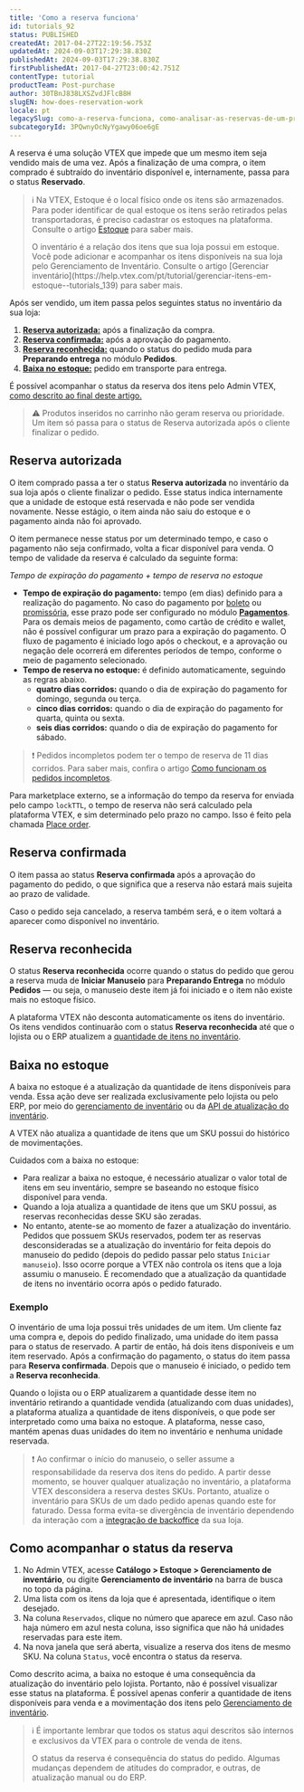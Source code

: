 ```yaml
---
title: 'Como a reserva funciona'
id: tutorials_92
status: PUBLISHED
createdAt: 2017-04-27T22:19:56.753Z
updatedAt: 2024-09-03T17:29:38.830Z
publishedAt: 2024-09-03T17:29:38.830Z
firstPublishedAt: 2017-04-27T23:00:42.751Z
contentType: tutorial
productTeam: Post-purchase
author: 30TBnJ838LXSZvdJFlcB8H
slugEN: how-does-reservation-work
locale: pt
legacySlug: como-a-reserva-funciona, como-analisar-as-reservas-de-um-produto
subcategoryId: 3PQwnyOcNyYgawy06oe6gE
---
```


A reserva é uma solução VTEX que impede que um mesmo item seja vendido mais de uma vez. Após a finalização de uma compra, o item comprado é subtraído do inventário disponível e, internamente, passa para o status **Reservado**.

>ℹ️ Na VTEX, Estoque é o local físico onde os itens são armazenados. Para poder identificar de qual estoque os itens serão retirados pelas transportadoras, é preciso cadastrar os estoques na plataforma. Consulte o artigo [Estoque](https://help.vtex.com/pt/tutorial/estoque--6oIxvsVDTtGpO7y6zwhGpb) para saber mais. 
> <p>
> O inventário é a relação dos itens que sua loja possui em estoque. Você pode adicionar e acompanhar os itens disponíveis na sua loja pelo Gerenciamento de Inventário. Consulte o artigo [Gerenciar inventário](https://help.vtex.com/pt/tutorial/gerenciar-itens-em-estoque--tutorials_139) para saber mais.

Após ser vendido, um item passa pelos seguintes status no inventário da sua loja:

1. **[Reserva autorizada:](https://help.vtex.com/pt/tutorial/como-a-reserva-funciona--tutorials_92#reserva-autorizada)** após a finalização da compra.
2. **[Reserva confirmada:](https://help.vtex.com/pt/tutorial/como-a-reserva-funciona--tutorials_92#reserva-confirmada)** após a aprovação do pagamento.
3. **[Reserva reconhecida:](https://help.vtex.com/pt/tutorial/como-a-reserva-funciona--tutorials_92#reserva-reconhecida)** quando o status do pedido muda para **Preparando entrega** no módulo **Pedidos**.
4. **[Baixa no estoque:](https://help.vtex.com/pt/tutorial/como-a-reserva-funciona--tutorials_92#baixa-no-estoque)** pedido em transporte para entrega.

É possível acompanhar o status da reserva dos itens pelo Admin VTEX, [como descrito ao final deste artigo.](https://help.vtex.com/pt/tutorial/como-a-reserva-funciona--tutorials_92#como-acompanhar-o-status-da-reserva)

>⚠️ Produtos inseridos no carrinho não geram reserva ou prioridade. Um item só passa para o status de Reserva autorizada após o cliente finalizar o pedido.

## Reserva autorizada

O item comprado passa a ter o status **Reserva autorizada** no inventário da sua loja após o  cliente finalizar o pedido. Esse status indica internamente que a unidade de estoque está reservada e não pode ser vendida novamente. Nesse estágio, o item ainda não saiu do estoque e o pagamento ainda não foi aprovado.

O item permanece nesse status por um determinado tempo, e caso o pagamento não seja confirmado, volta a ficar disponível para venda. O tempo de validade da reserva é calculado da seguinte forma:

_Tempo de expiração do pagamento + tempo de reserva no estoque_

* **Tempo de expiração do pagamento:** tempo (em dias) definido para a realização do pagamento. No caso do pagamento por [boleto](https://help.vtex.com/pt/tutorial/em-quanto-tempo-um-pedido-de-boleto-sem-pagamento-e-cancelado--frequentlyAskedQuestions_300#prazo-de-validade-do-boleto) ou [promissória](https://help.vtex.com/pt/tutorial/configurar-pagamentos-com-promissoria--5pW7avTwtyQcMu4uiW8quQ#configurar-promissoria), esse prazo pode ser configurado no módulo **[Pagamentos](https://help.vtex.com/pt/tracks/pagamentos--6GAS7ZzGAm7AGoEAwDbwJG/kdPbEIWf8Xq8tESQvViMB)**. Para os demais meios de pagamento, como cartão de crédito e wallet, não é possível configurar um prazo para a expiração do pagamento. O fluxo de pagamento é iniciado logo após o checkout, e a aprovação ou negação dele ocorrerá em diferentes períodos de tempo, conforme o meio de pagamento selecionado.
* **Tempo de reserva no estoque:** é definido automaticamente, seguindo as regras abaixo.
    * **quatro dias corridos:** quando o dia de expiração do pagamento for domingo, segunda ou terça.
    * **cinco dias corridos:** quando o dia de expiração do pagamento for quarta, quinta ou sexta.
    * **seis dias corridos:** quando o dia de expiração do pagamento for sábado.

>❗ Pedidos incompletos podem ter o tempo de reserva de 11 dias corridos. Para saber mais, confira o artigo [Como funcionam os pedidos incompletos](https://help.vtex.com/pt/tutorial/entendendo-os-pedidos-incompletos).

Para marketplace externo, se a informação do tempo da reserva for enviada pelo campo `lockTTL`, o tempo de reserva não será calculado pela plataforma VTEX, e sim determinado pelo prazo no campo. Isso é feito pela chamada [Place order](https://developers.vtex.com/docs/api-reference/checkout-api#put-/api/checkout/pub/orders).

## Reserva confirmada

O item passa ao status **Reserva confirmada** após a aprovação do pagamento do pedido, o que significa que a reserva não estará mais sujeita ao prazo de validade.

Caso o pedido seja cancelado, a reserva também será, e o item voltará a aparecer como disponível no inventário.

## Reserva reconhecida

O status **Reserva reconhecida** ocorre quando o status do pedido que gerou a reserva muda de **Iniciar Manuseio** para **Preparando Entrega** no módulo **Pedidos** — ou seja, o manuseio deste item já foi iniciado e o item não existe mais no estoque físico. 

A plataforma VTEX não desconta automaticamente os itens do inventário. Os itens vendidos continuarão com o status **Reserva reconhecida** até que o lojista ou o ERP atualizem a [quantidade de itens no inventário](#baixa-no-estoque).

## Baixa no estoque

A baixa no estoque é a atualização da quantidade de itens disponíveis para venda. Essa ação deve ser realizada exclusivamente pelo lojista ou pelo ERP, por meio do [gerenciamento de inventário](https://help.vtex.com/pt/tutorial/gerenciar-itens-em-estoque--tutorials_139) ou da [API de atualização do inventário](https://developers.vtex.com/docs/api-reference/logistics-api#put-/api/logistics/pvt/inventory/skus/-skuId-/warehouses/-warehouseId-).

A VTEX não atualiza a quantidade de itens que um SKU possui do histórico de movimentações.

Cuidados com a baixa no estoque:

- Para realizar a baixa no estoque, é necessário atualizar o valor total de itens em seu inventário, sempre se baseando no estoque físico disponível para venda.
- Quando a loja atualiza a quantidade de itens que um SKU possui, as reservas reconhecidas desse SKU são zeradas. 
- No entanto, atente-se ao momento de fazer a atualização do inventário. Pedidos que possuem SKUs reservados, podem ter as reservas desconsideradas se a atualização do inventário for feita depois do manuseio do pedido (depois do pedido passar pelo status `Iniciar manuseio`). Isso ocorre porque a VTEX não controla os itens que a loja assumiu o manuseio. É recomendado que a atualização da quantidade de itens no inventário ocorra após o pedido faturado.

### Exemplo

O inventário de uma loja possui três unidades de um item. Um cliente faz uma compra e, depois do pedido finalizado, uma unidade do item passa para o status de reservado. A partir de então, há dois itens disponíveis e um item reservado. Após a confirmação do pagamento, o status do item passa para **Reserva confirmada**. Depois que o manuseio é iniciado, o pedido tem a **Reserva reconhecida**. 

Quando o lojista ou o ERP atualizarem a quantidade desse item no inventário  retirando a quantidade vendida (atualizando com duas unidades), a plataforma atualiza a quantidade de itens disponíveis, o que pode ser interpretado como uma baixa no estoque. A plataforma, nesse caso, mantém apenas duas unidades do item no inventário e nenhuma unidade reservada.

>❗ Ao confirmar o início do manuseio, o seller assume a responsabilidade da reserva dos itens do pedido. A partir desse momento, se houver qualquer atualização no inventário, a plataforma VTEX desconsidera a reserva destes SKUs. Portanto, atualize o inventário para SKUs de um dado pedido apenas quando este for faturado. Dessa forma evita-se divergência de inventário dependendo da interação com a [integração de backoffice](https://developers.vtex.com/vtex-rest-api/docs/erp-integration-guide) da sua loja.

## Como acompanhar o status da reserva

1. No Admin VTEX, acesse **Catálogo > Estoque > Gerenciamento de inventário**, ou digite **Gerenciamento de inventário** na barra de busca no topo da página.
2. Uma lista com os itens da loja que é apresentada, identifique o item desejado.
3. Na coluna `Reservados`, clique no número que aparece em azul. Caso não haja número em azul nesta coluna, isso significa que não há unidades reservadas para este item.
4. Na nova janela que será aberta, visualize a reserva dos itens de mesmo SKU. Na coluna `Status`, você encontra o status da reserva.

Como descrito acima, a baixa no estoque é uma consequência da atualização do inventário pelo lojista. Portanto, não é possível visualizar esse status na plataforma. É possível apenas conferir a quantidade de itens disponíveis para venda e a movimentação dos itens pelo [Gerenciamento de inventário](https://help.vtex.com/pt/tutorial/gerenciar-itens-em-estoque--tutorials_139).

>ℹ️ É importante lembrar que todos os status aqui descritos são internos e exclusivos da VTEX para o controle de venda de itens.
> <p>O status da reserva é consequência do status do pedido. Algumas mudanças dependem de atitudes do comprador, e outras, de atualização manual ou do ERP.

